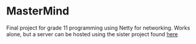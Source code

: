 # MasterMind
Final project for grade 11 programming using Netty for networking. Works alone, but a server can be hosted using the sister project found [here](https://github.com/rsninja722/MasterMindServer)
